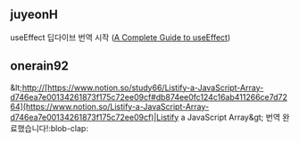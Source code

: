 <h2>juyeonH</h2>useEffect 딥다이브 번역 시작 (<a href="https://www.notion.so/study66/A-Complete-Guide-to-useEffect-e4d7d28d98f442ddb3352e643140aea0#3bd26ae92fab4451b6ba6f3140497382">A Complete Guide to useEffect</a>)<h2>onerain92</h2>&amp;lt;<a href="http://[https://www.notion.so/study66/Listify-a-JavaScript-Array-d746ea7e00134261873f175c72ee09cf#db874ee0fc124c16ab411266ce7d7264](https://www.notion.so/Listify-a-JavaScript-Array-d746ea7e00134261873f175c72ee09cf)|Listify">http://[https://www.notion.so/study66/Listify-a-JavaScript-Array-d746ea7e00134261873f175c72ee09cf#db874ee0fc124c16ab411266ce7d7264](https://www.notion.so/Listify-a-JavaScript-Array-d746ea7e00134261873f175c72ee09cf)|Listify</a> a JavaScript Array&amp;gt; 번역 완료했습니다!:blob-clap: